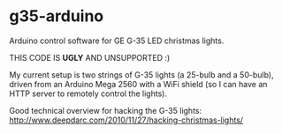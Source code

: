 g35-arduino
===========

Arduino control software for GE G-35 LED christmas lights.

THIS CODE IS __UGLY__ AND UNSUPPORTED :)

My current setup is two strings of G-35 lights (a 25-bulb and a 50-bulb), driven from an Arduino Mega 2560 with a WiFi shield (so I can have an HTTP server to remotely control the lights).


Good technical overview for hacking the G-35 lights: http://www.deepdarc.com/2010/11/27/hacking-christmas-lights/
